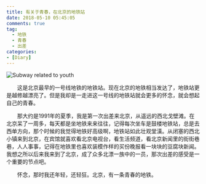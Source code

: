 ```yaml
---
title: 有关于青春，在北京的地铁站
date: 2018-05-10 05:45:05
comments: true
tag: 
  - 地铁
  - 青春
  - 出差
categories:
- [Diary]
---
```


![Subway related to youth](https://oss.xknife.net/Subway_related_to_youth.jpg)

　　这是北京最早的一号线地铁的地铁站。现在北京的地铁相当发达了，地铁站更是越修越漂亮了。但是我却是一走进这一号线的地铁站就会更多的怀念，就会想起自己的青春。

　　那大约是1991年的夏季，我是第一次出差来北京，从遥远的西北戈壁滩。在北京呆了一周多，每天都是坐地铁来来往往，记得每次坐车是鼓楼地铁站，总是去西单方向，那个时候的我觉得地铁好高级啊，地铁站如此壮观堂潢。从闭塞的西北小镇来到北京，在宾馆就喜欢看北京电视台，看生活频道，看北京新闻里的街街巷巷，人人事事，记得在地铁里也喜欢装模作样的买份晚报看一块块的豆腐块新闻。我想之所以后来我来到了北京，成了众多北漂一族中的一员，那次出差的感受是一个重要的节点吧。

　　怀念，那时我还年轻，还轻狂。北京，有一条青春的地铁。